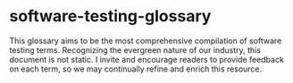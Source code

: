 # software-testing-glossary
This glossary aims to be the most comprehensive compilation of software testing terms. Recognizing the evergreen nature of our industry, this document is not static. I invite and encourage readers to provide feedback on each term, so we may continually refine and enrich this resource.
